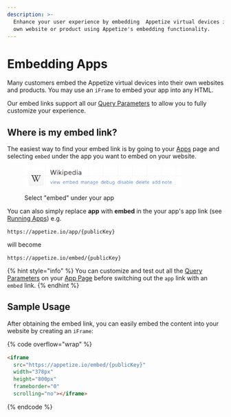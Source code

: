 ```yaml
---
description: >-
  Enhance your user experience by embedding  Appetize virtual devices into your
  own website or product using Appetize's embedding functionality.
---
```


# Embedding Apps

Many customers embed the Appetize virtual devices into their own websites and products. You may use an `iFrame` to embed your app into any HTML.

Our embed links support all our [Query Parameters](../features/query-params-reference.md) to allow you to fully customize your experience.

## Where is my embed link?

The easiest way to find your embed link is by going to your [Apps](https://appetize.io/apps) page and selecting `embed` under the app you want to embed on your website.

<figure><img src="../.gitbook/assets/image (10) (1) (1) (1) (1) (6).png" alt="" width="366"><figcaption><p>Select "embed" under your app</p></figcaption></figure>

You can also simply replace **app** with **embed** in the your app's app link (see [Running Apps](running-apps.md)) e.g.

```
https://appetize.io/app/{publicKey}
```

will become

```
https://appetize.io/embed/{publicKey}
```

{% hint style="info" %}
You can customize and test out all the [Query Parameters](../features/query-params-reference.md) on your [App Page](running-apps.md) before switching out the `app` link with an `embed` link.
{% endhint %}

## Sample Usage

After obtaining the embed link, you can easily embed the content into your website by creating an `iFrame`:

{% code overflow="wrap" %}
```html
<iframe
  src="https://appetize.io/embed/{publicKey}"
  width="378px" 
  height="800px" 
  frameborder="0" 
  scrolling="no"></iframe>
```
{% endcode %}
